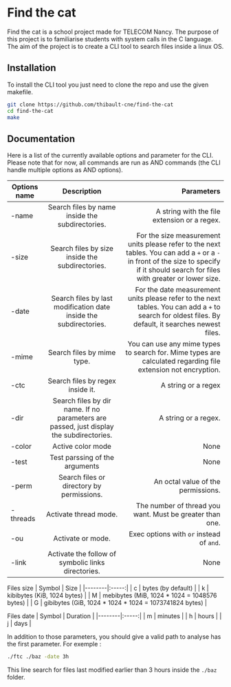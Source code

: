 # Find the cat

Find the cat is a school project made for TELECOM Nancy. The purpose of this project is to familiarise students with system calls in the C language.
The aim of the project is to create a CLI tool to search files inside a linux OS.

## Installation

To install the CLI tool you just need to clone the repo and use the given makefile.

```bash
git clone https://github.com/thibault-cne/find-the-cat
cd find-the-cat
make
```

## Documentation

Here is a list of the currently available options and parameter for the CLI. Please note that for now, all commands are run as AND commands (the CLI handle multiple options as AND options).

| Options name | Description | Parameters |
|----------|:-------------:|------:|
| -name | Search files by name inside the subdirectories. | A string with the file extension or a regex. |
| -size | Search files by size inside the subdirectories. | For the size measurement units please refer to the next tables. You can add a `+` or a `-` in front of the size to specify if it should search for files with greater or lower size. |
| -date | Search files by last modification date inside the subdirectories. | For the date measurement units please refer to the next tables. You can add a `+` to search for oldest files. By default, it searches newest files. |
| -mime | Search files by mime type. | You can use any mime types to search for. Mime types are calculated regarding file extension not encryption. |
| -ctc | Search files by regex inside it. | A string or a regex |
| -dir | Search files by dir name. If no parameters are passed, just display the subdirectories. | A string or a regex. |
| -color | Active color mode | None |
| -test | Test parssing of the arguments | None |
| -perm | Search files or directory by permissions. | An octal value of the permissions. |
| -threads | Activate thread mode. | The number of thread you want. Must be greater than one. |
| -ou | Activate or mode. | Exec options with `or` instead of `and`. |
| -link | Activate the follow of symbolic links directories. | None |

Files size
| Symbol | Size |
|--------|:-----:|
| c | bytes (by default) |
| k | kibibytes (KiB, 1024 bytes) |
| M | mebibytes (MiB, 1024 * 1024 = 1048576 bytes) |
| G | gibibytes (GiB, 1024 \* 1024 \* 1024 = 1073741824 bytes) |

Files date
| Symbol | Duration |
|--------|:-----:|
| m | minutes |
| h | hours |
| j | days |

In addition to those parameters, you should give a valid path to analyse has the first parameter.
For exemple :

```bash
./ftc ./baz -date 3h
```

This line search for files last modified earlier than 3 hours inside the `./baz` folder.
